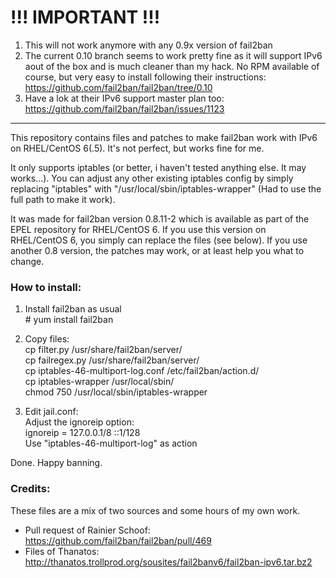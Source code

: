 # !!! IMPORTANT !!!
1. This will not work anymore with any 0.9x version of fail2ban
2. The current 0.10 branch seems to work pretty fine as it will support IPv6 aout of the box and is much cleaner than my hack. No RPM available of course, but very easy to install following their instructions: https://github.com/fail2ban/fail2ban/tree/0.10
3. Have a lok at their IPv6 support master plan too: https://github.com/fail2ban/fail2ban/issues/1123


-----

This repository contains files and patches to make fail2ban work with IPv6 on RHEL/CentOS 6(.5). It's not perfect, but works fine for me.

It only supports iptables (or better, i haven't tested anything else. It may works...).
You can adjust any other existing iptables config by simply replacing "iptables" with "/usr/local/sbin/iptables-wrapper" (Had to use the full path to make it work).

It was made for fail2ban version 0.8.11-2 which is available as part of the EPEL repository for RHEL/CentOS 6.
If you use this version on RHEL/CentOS 6, you simply can replace the files (see below). If you use another 0.8 version, the patches may work, or at least help you what to change.

### How to install:

1. Install fail2ban as usual  
  \# yum install fail2ban

2. Copy files:  
  cp filter.py /usr/share/fail2ban/server/  
  cp failregex.py /usr/share/fail2ban/server/  
  cp iptables-46-multiport-log.conf /etc/fail2ban/action.d/  
  cp iptables-wrapper /usr/local/sbin/  
  chmod 750 /usr/local/sbin/iptables-wrapper

3. Edit jail.conf:  
  Adjust the ignoreip option:  
  ignoreip = 127.0.0.1/8 ::1/128  
  Use "iptables-46-multiport-log" as action

Done. Happy banning.


### Credits:
These files are a mix of two sources and some hours of my own work.
- Pull request of Rainier Schoof: https://github.com/fail2ban/fail2ban/pull/469
- Files of Thanatos: http://thanatos.trollprod.org/sousites/fail2banv6/fail2ban-ipv6.tar.bz2
